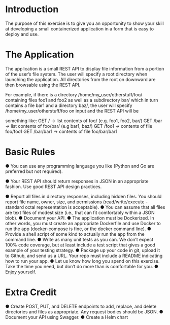 # Introduction

The purpose of this exercise is to give you an opportunity to show your skill at developing a small
containerized application in a form that is easy to deploy and use.

# The Application

The application is a small REST API to display file information from a portion of the user’s file system.
The user will specify a root directory when launching the application.
All directories from the root on downward are then browsable using the REST API.

For example, if there is a directory /home/my_user/otherstuff/foo/ containing files foo1 and foo2 as
well as a subdirectory bar/ which in turn contains a file bar1 and a directory baz/, the user will specify
/home/my_user/otherstuff/foo on input and the REST API will be 

something like:
GET / -> list contents of foo/ (e.g. foo1, foo2, bar/)
GET /bar -> list contents of foo/bar/ (e.g bar1, baz/)
GET /foo1 -> contents of file foo/foo1
GET /bar/bar1 -> contents of file foo/bar/bar1

# Basic Rules

● You can use any programming language you like (Python and Go are preferred but not required).

 ● Your REST API should return responses in JSON in an appropriate fashion. Use good REST API
design practices.

● Report all files in directory responses, including hidden files. You should report file name, owner,
size, and permissions (read/write/execute - standard octal representation is acceptable). 
● You can assume that all files are text files of modest size (i.e., that can fit comfortably within a JSON blob).
● Document your API.
● The application must be Dockerized. In other words, you must create an appropriate Dockerfile and
use Docker to run the app (docker-compose is fine, or the docker command line). 
● Provide a shell
script of some kind to actually run the app from the command line. 
● Write as many unit tests as you
can. We don’t expect 100% code coverage, but at least include a test script that gives a good
example of your testing strategy.
● Package up your code in git, upload it to Github, and send us a URL. Your repo must include a
README indicating how to run your app.
● Let us know how long you spend on this exercise. Take the time you need, but don’t do more
than is comfortable for you.
● Enjoy yourself.

# Extra Credit
● Create POST, PUT, and DELETE endpoints to add, replace, and delete directories and files as
appropriate. Any request bodies should be JSON.
● Document your API using Swagger.
● Create a Helm chart